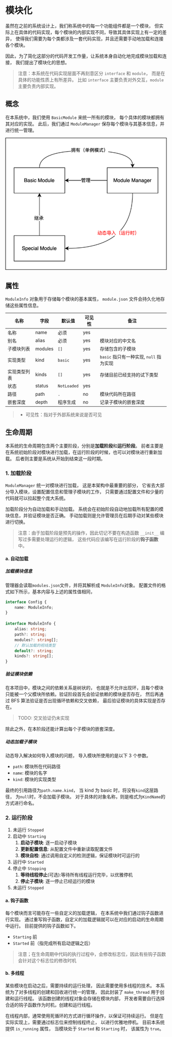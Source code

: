 # 模块化

虽然在之前的系统设计上，我们称系统中的每一个功能组件都是一个模块，
但实际上在具体的代码实现，每个模块的内部实现不同，导致其具体实现上有一定的差异，
使得我们需要为每个类都涉及一套代码实现，并且还需要手动地加载和连接各个模块。

因此，为了简化这部分的代码开发工作量，让系统本身自动化地完成模块加载和连接，
我们提出了模块化的思想。

> 注意：本系统在代码实现层面不再刻意区分 `interface` 和 `module`，
> 而是在具体的功能性质上有所差异。
> 比如 `interface` 主要负责对外交互，`module` 主要负责内部实现。

## 概念

<!-- 这里模块化思想其实与 Linux 系统中的文件系统如出一辙，
在 Linux 系统中，所有的硬件设备、文件内容和文件夹都属于文件，
共用一套统一的 IO 控制接口。 -->

<!-- 在我们这套系统中也是如此，任何一个具体模块都继承与一个统一的模块接口，
它们共用一套统一的启动、运行和管理接口。
此外，模块之间也能互相嵌套（不允许发生循环依赖），父模块会自动加载子模块。 -->

在本系统中，我们使用 `BasicModule` 来统一所有的模块，
每个具体的模块都拥有其对应的实现。
此后，我们通过 `ModuleManager` 保存每个模块与其基本信息，并进行统一管理。

![img](./img/modular.svg)

## 属性

`ModuleInfo` 对象用于存储每个模块的基本属性，
`module.json` 文件会持久化地存储这些属性信息。

| 名称         | 字段    | 默认值      | 可见性 | 备注                                    |
| ------------ | ------- | ----------- | ------ | --------------------------------------- |
| 名称         | name    | 必须        | yes    |                                         |
| 别名         | alias   | 必须        | yes    | 模块对应的中文名                        |
| 子模块列表   | modules | `[]`        | yes    | 存储包含的子模块                        |
| 实现类型     | kind    | `basic`     | yes    | `basic` 指只有一种实现, `null` 指为实现 |
| 实现类型列表 | kinds   | `[]`        | yes    | 存储目前已经支持的试下类型              |
| 状态         | status  | `NotLoaded` | yes    |                                         |
| 路径         | path    | `.`         | no     | 模块代码所在路径                        |
| 嵌套深度     | depth   | 程序生成    | no     | 记录子模块的嵌套深度                    |

> -   可见性：指对于外部系统来说是否可见

## 生命周期

本系统的生命周期包含两个主要阶段，分别是**加载阶段**和**运行阶段**。
前者主要是在系统初始阶段对模块进行加载，在运行阶段的时候，也可以对模块进行重新加载。
后者则主要是系统从开始到结束这一段时期。

### 1. 加载阶段

`ModuleManager` 统一对模块进行加载，
这是本架构中最重要的部分，
它省去大部分导入模块，设置配置信息和管理子模块的工作，
只需要通过配置文件和少量的代码就可以拉起整个庞大系统。

加载阶段分为自动加载和手动加载。
系统会在初始阶段自动地加载所有配置的模块信息，并验证模块是否正确。
手动加载则是允许管理员在后期手动对某些模块进行切换。

> 注意：由于加载阶段是预先的操作，因此切记不要在构造函数 `__init__` 编写过多需要处理运行的逻辑，
> 这些代码应该编写在运行阶段的**钩子函数**中。

#### a. 自动加载

##### 加载模块信息

管理器会读取`modules.json`文件，并将其解析成 `ModuleInfo`对象。
配置文件的格式如下所示，基本内容与上述的属性值相同，

```typescript
interface Config {
    name: ModuleInfo;
}

interface ModuleInfo {
    alias: string;
    path?: string;
    modules?: string[];
    // 默认加载的视线类型
    default?: string;
    kinds?: string[];
}
```

##### 验证模块依赖

在本项目中，模块之间的依赖关系是树状的，
也就是不允许出现环，且每个模块只能被一个父模块所依赖。验证阶段首先会验证依赖的模块是否存在，
然后再通过 BFS 算法验证是否出现循环依赖和交叉依赖，
最后验证模块的具体实现是否存在。

> TODO: 交叉验证仍未实现

除此之外，在本阶段还能计算出每个子模块的嵌套深度。

##### 动态加载子模块

动态导入解决如何导入模块的问题，
导入模块所使用的是以下 3 个参数。

-   `path`: 模块所在代码路径
-   `name`: 模块的名字
-   `kind`: 模块的实现类型

最终的引用路径为`path.name.kind`，
当 kind 为 basic 时，将没有`kind`这层路径，
为`null`时，不会加载子模块。
对于具体的对象名称，则是格式为`KindName`的方式进行命名。

### 2. 运行阶段

1. 未运行 `Stopped`
2. 启动中 `Starting`
    1. **启动子模块**: 逐一启动子模块
    2. **更新配置信息**: 从配置文件中重新读取配置文件
    3. **模块自检**: 通过调用自定义的检测逻辑，保证模块时可运行的
3. 运行中 `Started`
4. 停止中 `Stopping`
    1. **等待线程停止**(可选):等待所有线程运行完毕，以优雅停机
    2. **停止子模块**: 逐一停止已经运行的模块
5. 未运行 `Stopped`

#### a. 钩子函数

每个模块而言可能存在一些自定义的加载逻辑，
在本系统中我们通过钩子函数进行实现。
通过重写钩子函数，自定义的加载逻辑就可以在对应的启动的生命周期中运行。
目前提供的钩子函数如下。

-   `Starting` 前
-   `Started` 前（指完成所有启动逻辑之后）

> 注意；在生命周期中代码的执行过程中，会修改标志位，因此有些钩子函数会针对这个标志位的修改时机

#### b. 多线程

某些模块在启动之后，需要持续的运行处理，
因此需要使用多线程的技术。
本系统为了对多线程的创建和回收进行统一的管理，
因此封装了 `make_thread` 用于创建和运行线程。
该函数创建的线程对象会存储在模块内部，
开发者需要自行选择合适的钩子函数作为时机，创建和运行线程。

在线程内部，通常使用死循环的方式进行循环操作，以保证可持续运行。
但是在实际实现上，需要通过标志位来控制线程终止，
以进行优雅地停机。
目前本系统提供 `is_running` 属性，
当模块处于 `Started` 和 `Starting` 时，
该属性为 `true`。
